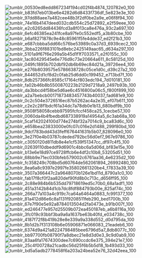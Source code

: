 
![tumblr_00530ed8edd867234f194cd02f4b4874_120782e0_100](https://github.com/user-attachments/assets/aaad572b-3151-4d70-ab9d-9a2463c582ef) ![tumblr_b83fd7eb013be6e4282d6d8433f736df_5e823e3e_100](https://github.com/user-attachments/assets/e590f5b0-54bb-4507-83bb-62270d04c0d6) ![tumblr_97dd88aee7a482cee48b3f2df0be2a9e_e06f8f94_100](https://github.com/user-attachments/assets/33954603-74bc-446e-9c16-5dc4c6dfb2cd) ![tumblr_74e16b4147deed032cdb554c25d72892_e2f59eee_100](https://github.com/user-attachments/assets/8f41e8f8-5c9c-49f8-b341-891509e70d97) ![tumblr_e2c6265dd84436fcd3a8f013ca8e476a_93c2a697_100](https://github.com/user-attachments/assets/30c1340a-93d9-465f-bbbe-686c8d9f5108) ![tumblr_6efc46385ea241fce8a97fe0c552edf5_a3b80cbe_100](https://github.com/user-attachments/assets/a3b9e9f2-c7ae-4ef0-906b-6666d955d5c9) ![tumblr_b6af8271878c9e48c85961f5fe4dde37_ed2f21b3_100](https://github.com/user-attachments/assets/2410fccd-d58c-4115-aca1-9512b6d04fc9) ![tumblr_e687cbbba5dd66c576be53989c0a37d3_6939cec2_100](https://github.com/user-attachments/assets/245947ec-3b6a-49fd-9344-15ffb72f95c0) ![tumblr_3bba226f883101bd8ebc2425149aac65_d634a297_100](https://github.com/user-attachments/assets/241e755c-54a9-47b9-8bbd-2d3298dce882) ![tumblr_5101a9f67f6e299a5b45d1f1f7033571_e2f0155c_100](https://github.com/user-attachments/assets/3371abbb-581e-474f-b2a6-b5c5af7e9aa3) ![tumblr_1ac80429545e6e776d9c73e20664a611_8c58125d_100](https://github.com/user-attachments/assets/d6d0f116-89ce-4c46-b2e0-c0882dfd1dc2) ![tumblr_049fc1895b702dbf92db6b69ec84d21a_39726ee4_100](https://github.com/user-attachments/assets/47a82620-e2e7-482a-aaff-e2b74f3dadf1) ![tumblr_e276b8039575e5786638728c05ce1d0c_d39c27a2_100](https://github.com/user-attachments/assets/4ca4b268-1904-4fe9-a4af-3d13b6185bc8) ![tumblr_844652d1cf8d2c0fab25d6dd0c199452_e713bd7f_100](https://github.com/user-attachments/assets/b63179ac-260d-430d-997b-daa0925be514) ![tumblr_8db257366fc8585c17164cf803edc194_7d010181_100](https://github.com/user-attachments/assets/21041755-4fe4-454e-98e8-97d686b9afe6) ![tumblr_fa02b46b8b5500870223b2129d7218a9_2497b93b_100](https://github.com/user-attachments/assets/9c0ec9f5-3378-417a-a4f0-d5982c4cba07) ![tumblr_da3bbcd4f58be5d6ae6c4516800a06c5_f800f899_100](https://github.com/user-attachments/assets/4f9bfa0c-ef35-43dc-aef6-01596d8cdade) ![tumblr_a2a7bebcb00171873483457743b40037_fad681e9_100](https://github.com/user-attachments/assets/7c10bb6e-a51e-46a0-9b57-169767b3b0f7) ![tumblr_0c2c504e3726516ec87b5262ac4a2e35_ef07b611_100](https://github.com/user-attachments/assets/3a0ff5d9-825e-4711-8c2b-cec4080648bb) ![tumblr_c2e2c28f1bdcf61a34dc7a78db0e1b13_680bdf9b_100](https://github.com/user-attachments/assets/ad133830-93f7-458e-baf0-460d1cd84020) ![tumblr_9508f58058cebb97595fcfccf458ca25_1cecbe57_100](https://github.com/user-attachments/assets/a75c7100-3093-43e4-b17d-aea8b3565af9) ![tumblr_0060da4b4fbedbd687338919a14954a5_6c3ab68a_100](https://github.com/user-attachments/assets/2e038567-60de-4b30-9e72-5fa80f02424b) ![tumblr_5caf142024100d774e274bf32a7014c9_bca83d6c_100](https://github.com/user-attachments/assets/4d0af9ff-4a9f-4ead-81cd-6991e1d5cfb7) ![tumblr_e658bea23833000e0fc07c016e2d1488_299f80bd_100](https://github.com/user-attachments/assets/30d8c4b8-c0c4-4ec3-ab1f-cb853e62edee) ![tumblr_9dcf783bdd43d3feff676441631b5b07_828096e0_100](https://github.com/user-attachments/assets/30cc26ce-313b-4dc4-bedd-ee076c3e6132) ![tumblr_3e27f0e4b03787cdeded792bc56d0ef7_967e9786_100](https://github.com/user-attachments/assets/ddd46a9d-29c7-4654-ba0b-89929e78dcdc)
 ![tumblr_c3050120d811db8e4e1cf539f51347cc_df97c4f5_100](https://github.com/user-attachments/assets/f48a35e4-58ad-43c5-b977-7dba23cfa7de) ![tumblr_02639110dbeddf9d6901c4bbc6a5d06d_bf83e15e_100](https://github.com/user-attachments/assets/2c974a06-fe13-4c13-b74d-6df5720cb68a) ![tumblr_b13e6e18d97ce9728ffcb6e4df2c10b8_53205d51_100](https://github.com/user-attachments/assets/1622e9a9-2c87-47e1-a99f-7be310faf273) ![tumblr_68bb9e71ec030bfeb579002c6761aa36_4e6235d2_100](https://github.com/user-attachments/assets/edee715a-39ee-4155-89ab-61fe85732f0e) ![tumblr_fc358249c708bd5d60764de562061894_26992480_100](https://github.com/user-attachments/assets/0a8134b1-bcec-42b2-bb09-707b5b0f0cc7) ![tumblr_8ea6a8c9397e2997fe35802661320be4_f7833a39_100](https://github.com/user-attachments/assets/35b54e6e-e5ca-4110-b4cc-90b0bbd559d8) ![tumblr_3507a366447c2a9648070b126e1bd11d_8790a1c0_100](https://github.com/user-attachments/assets/0b940470-479a-488e-a88f-a30bb5ec6322) ![tumblr_fab17f8cf0f2aa820def90fd8b0c713c_d656ff95_100](https://github.com/user-attachments/assets/ce41d417-070c-40ca-8afe-6248b1c38a7f) ![tumblr_2c88e984b6b535dd79718619ed5c70b0_68a1adf1_100](https://github.com/user-attachments/assets/4ded8122-28b5-4140-9c1f-8cd3da8d045b) ![tumblr_451a3142b84d1cb7dc8fdf884793b00e_825af74c_100](https://github.com/user-attachments/assets/4dd7d2dd-512e-45ab-83d1-a478af9b7422) ![tumblr_266a77a103a4c919c7ca64a6464a0883_fc991377_100](https://github.com/user-attachments/assets/7bc80e33-a5b0-4856-89d4-04969a2680b2) ![tumblr_81a412d86e6c8a1131f9208511feb290_bed1700b_100](https://github.com/user-attachments/assets/43a411f5-6938-4ea2-9136-9983ecbd9134) ![tumblr_67e7f90e5e92a8784013504d2fa0473e_b91b007f_100](https://github.com/user-attachments/assets/b3ca78e5-bddd-4100-acf5-340278ad26b6) ![tumblr_ed246477e957d25509b072ea450187eb_a6b8116a_100](https://github.com/user-attachments/assets/930c864f-c2b4-46aa-b21d-f8e06fc1242a) ![tumblr_3fc019c93bbf3ba9a6a1637be63b40fd_e034738c_100](https://github.com/user-attachments/assets/bf47f8ea-91ca-402b-8b75-6b70b7e4fe3d) ![tumblr_4187f72f8b419b28e8e339a9a338d552_d0d795da_100](https://github.com/user-attachments/assets/3187f798-c53e-42fc-8fdc-47b2867dfdb7) ![tumblr_8b1d2b7f313108b6e05906871e066083_21eadeb6_100](https://github.com/user-attachments/assets/09a2263c-9e62-43c7-b1bd-a2c253de43fd) ![tumblr_6374d9a421a8224798485bee6796d5a7_8db8077c_100](https://github.com/user-attachments/assets/1133b594-0b24-4704-a4b8-54466d811130) ![tumblr_bb97700fb08790f7a8dbec21e8d3d0e3_9c9d0ab9_100](https://github.com/user-attachments/assets/bd314e2a-ef3d-43fa-b328-d959c8d6a69f) ![tumblr_83aa6fa17674300dee7c690ccdc6e375_394e21e7_100](https://github.com/user-attachments/assets/c21a3161-8287-4795-80ed-f1a8cb77e4a9) ![tumblr_25c4f00728a21cadbc56d25f6b5b5d18_1b493d33_100](https://github.com/user-attachments/assets/6cf23e10-a10d-451b-85ef-f194d56f9e4a) ![tumblr_bd5a5adb2778458f6a203a24bea52e76_32d42eea_100](https://github.com/user-attachments/assets/d7b6cad8-8ba1-481e-8c9f-24418b78eb35)
